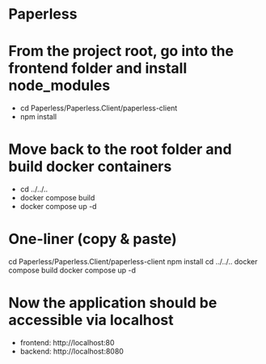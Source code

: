# Paperless

# From the project root, go into the frontend folder and install node_modules
- cd Paperless/Paperless.Client/paperless-client
- npm install

# Move back to the root folder and build docker containers
- cd ../../..
- docker compose build
- docker compose up -d

# One-liner (copy & paste)
cd Paperless/Paperless.Client/paperless-client
npm install
cd ../../..
docker compose build
docker compose up -d

# Now the application should be accessible via localhost
- frontend: http://localhost:80
- backend: http://localhost:8080